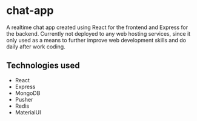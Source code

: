 # chat-app
A realtime chat app created using React for the frontend and Express for the backend. Currently not deployed to any web hosting services, since it only used as a means to further improve web development skills and do daily after work coding.
## Technologies used
* React
* Express
* MongoDB
* Pusher
* Redis
* MaterialUI
